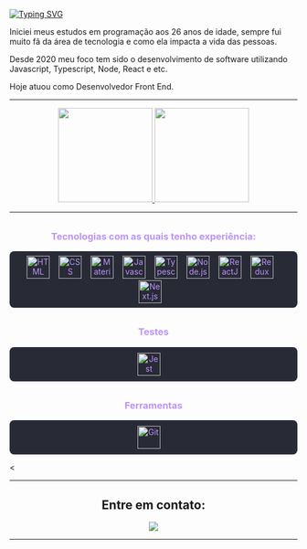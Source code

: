 [![Typing SVG](https://readme-typing-svg.demolab.com?font=Fira+Code&weight=700&size=24&pause=1000&color=B287D3&center=true&multiline=true&repeat=false&width=1000&height=70&lines=Ol%C3%A1!+Sou+Marcelo+Dias+;Desenvolvedor+Front-End+%F0%9F%9A%80)](https://git.io/typing-svg)


<p>Iniciei meus estudos em programação aos 26 anos de idade, sempre fui muito fã da área de tecnologia e como ela impacta a vida das pessoas.</p>

<p>Desde 2020 meu foco tem sido o desenvolvimento de software utilizando Javascript, Typescript, Node, React e etc.</p> 

<p>Hoje atuou como Desenvolvedor Front End.</p>

***************

<div align="center">
 <a href="https://github.com/marcelodiasdev">
  <img height="165em" src="https://github-readme-stats.vercel.app/api?username=marcelodiasdev&show_icons=true&theme=dracula&include_all_commits=true&count_private=true"/>
  <img height="165em" src="https://github-readme-stats.vercel.app/api/top-langs/?username=marcelodiasdev&layout=compact&langs_count=7&theme=dracula"/>
</a>
</div>

***************
<h3 align="center" style="margin-top: 32px; color: #BD93F9;">Tecnologias com as quais tenho experiência:</h3>
<p align="center" style="background-color: #282A36; padding: 8px; border-radius: 8px;">
  <img src="https://cdn.jsdelivr.net/gh/devicons/devicon/icons/html5/html5-original.svg" height="40" alt="HTML" title="HTML" style="color: #BD93F9; margin: 0 12px 0 0;"/>
  <img src="https://cdn.jsdelivr.net/gh/devicons/devicon/icons/css3/css3-original.svg" height="40" alt="CSS" title="CSS" style="color: #BD93F9; margin: 0 12px 0 0;"/>
  <img src="https://cdn.jsdelivr.net/gh/devicons/devicon/icons/materialui/materialui-original.svg" height="40" alt="Material UI" title="Material UI" style="color: #BD93F9; margin: 0 12px 0 0;"/>
  <img src="https://cdn.jsdelivr.net/gh/devicons/devicon/icons/javascript/javascript-original.svg" height="40" alt="Javascript" title="Javascript" style="color: #BD93F9; margin: 0 12px 0 0;"/>
  <img src="https://cdn.jsdelivr.net/gh/devicons/devicon/icons/typescript/typescript-original.svg" height="40" alt="Typescript" title="Typescript" style="color: #BD93F9; margin: 0 12px 0 0;"/>
  <img src="https://cdn.jsdelivr.net/gh/devicons/devicon/icons/nodejs/nodejs-original.svg" height="40" alt="Node.js" title="Node.js" style="color: #BD93F9; margin: 0 12px 0 0;"/>
  <img src="https://cdn.jsdelivr.net/gh/devicons/devicon/icons/react/react-original.svg" height="40" alt="ReactJS" title="ReactJS" style="color: #BD93F9; margin: 0 12px 0 0;"/>
  <img src="https://cdn.jsdelivr.net/gh/devicons/devicon/icons/redux/redux-original.svg" height="40" alt="Redux" title="Redux" style="color: #BD93F9; margin: 0 12px 0 0;"/>
  <img src="https://github.com/up-for-grabs/up-for-grabs.net/assets/139565234/53ea0a94-f08f-422f-8b88-9cee8737c53e" height="40" alt="Next.js" title="Next.js" style="color: #BD93F9; margin: 0 12px 0 0;"/>
</p>



<h3 align="center" style="margin-top: 32px; color: #BD93F9;">Testes</h3>
<p align="center" style="background-color: #282A36; padding: 10px; border-radius: 8px;">
  <img src="https://cdn.jsdelivr.net/gh/devicons/devicon/icons/jest/jest-plain.svg" height="40" alt="Jest" title="Jest" style="color: #BD93F9; margin-right: 16px;"/>
</p>  

<h3 align="center" style="margin-top: 32px; color: #BD93F9;">Ferramentas</h3>
<p align="center" style="background-color: #282A36; padding: 10px; border-radius: 8px;">
<img src="https://cdn.jsdelivr.net/gh/devicons/devicon/icons/git/git-original.svg" height="40" alt="Git" title="Git" style="color: #BD93F9; margin-right: 16px;"/>
</p>  
<

***************

<h2 align="center">Entre em contato:</h2>
<p align="center">
<a href="https://www.linkedin.com/in/marcelosilvadias/" target="_blank"><img src="https://img.shields.io/badge/-LinkedIn-1C6B94?style=for-the-badge&logo=linkedin&logoColor=white" target="_blank"></a>
</p>

***************

